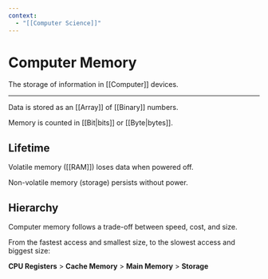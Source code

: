 ```yaml
---
context:
  - "[[Computer Science]]"
---
```


# Computer Memory

The storage of information in [[Computer]] devices.

---

Data is stored as an [[Array]] of [[Binary]] numbers.

Memory is counted in [[Bit|bits]] or [[Byte|bytes]].

## Lifetime

Volatile memory ([[RAM]]) loses data when powered off.

Non-volatile memory (storage) persists without power.

## Hierarchy

Computer memory follows a trade-off between speed, cost, and size.

From the fastest access and smallest size, to the slowest access and biggest size:

**CPU Registers** > **Cache Memory** > **Main Memory** > **Storage**
